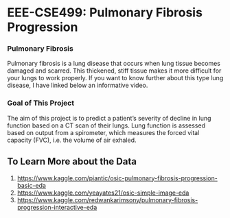 # EEE-CSE499: Pulmonary Fibrosis Progression

### Pulmonary Fibrosis
Pulmonary fibrosis is a lung disease that occurs when lung tissue becomes damaged and scarred. This thickened, stiff tissue makes it more difficult for your lungs to work properly. If you want to know further about this type lung disease, I have linked below an informative video.

### Goal of This Project
The aim of this project is to predict a patient’s severity of decline in lung function based on a CT scan of their lungs. Lung function is assessed based on output from a spirometer, which measures the forced vital capacity (FVC), i.e. the volume of air exhaled.

## To Learn More about the Data
1. https://www.kaggle.com/piantic/osic-pulmonary-fibrosis-progression-basic-eda
2. https://www.kaggle.com/yeayates21/osic-simple-image-eda
3. https://www.kaggle.com/redwankarimsony/pulmonary-fibrosis-progression-interactive-eda
